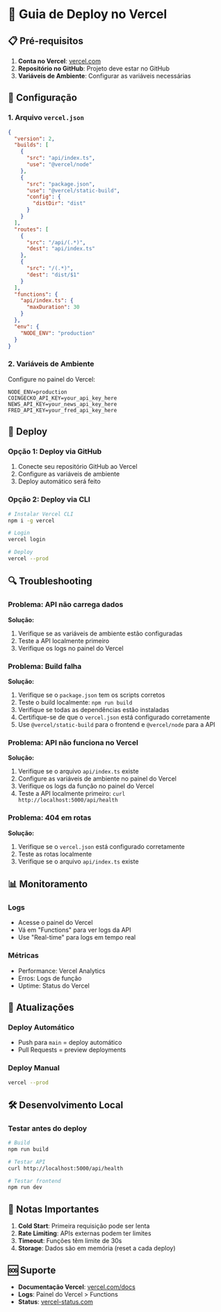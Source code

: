 # 🚀 Guia de Deploy no Vercel

## 📋 Pré-requisitos

1. **Conta no Vercel**: [vercel.com](https://vercel.com)
2. **Repositório no GitHub**: Projeto deve estar no GitHub
3. **Variáveis de Ambiente**: Configurar as variáveis necessárias

## 🔧 Configuração

### 1. Arquivo `vercel.json`
```json
{
  "version": 2,
  "builds": [
    {
      "src": "api/index.ts",
      "use": "@vercel/node"
    },
    {
      "src": "package.json",
      "use": "@vercel/static-build",
      "config": {
        "distDir": "dist"
      }
    }
  ],
  "routes": [
    {
      "src": "/api/(.*)",
      "dest": "api/index.ts"
    },
    {
      "src": "/(.*)",
      "dest": "dist/$1"
    }
  ],
  "functions": {
    "api/index.ts": {
      "maxDuration": 30
    }
  },
  "env": {
    "NODE_ENV": "production"
  }
}
```

### 2. Variáveis de Ambiente
Configure no painel do Vercel:

```env
NODE_ENV=production
COINGECKO_API_KEY=your_api_key_here
NEWS_API_KEY=your_news_api_key_here
FRED_API_KEY=your_fred_api_key_here
```

## 🚀 Deploy

### Opção 1: Deploy via GitHub
1. Conecte seu repositório GitHub ao Vercel
2. Configure as variáveis de ambiente
3. Deploy automático será feito

### Opção 2: Deploy via CLI
```bash
# Instalar Vercel CLI
npm i -g vercel

# Login
vercel login

# Deploy
vercel --prod
```

## 🔍 Troubleshooting

### Problema: API não carrega dados
**Solução:**
1. Verifique se as variáveis de ambiente estão configuradas
2. Teste a API localmente primeiro
3. Verifique os logs no painel do Vercel

### Problema: Build falha
**Solução:**
1. Verifique se o `package.json` tem os scripts corretos
2. Teste o build localmente: `npm run build`
3. Verifique se todas as dependências estão instaladas
4. Certifique-se de que o `vercel.json` está configurado corretamente
5. Use `@vercel/static-build` para o frontend e `@vercel/node` para a API

### Problema: API não funciona no Vercel
**Solução:**
1. Verifique se o arquivo `api/index.ts` existe
2. Configure as variáveis de ambiente no painel do Vercel
3. Verifique os logs da função no painel do Vercel
4. Teste a API localmente primeiro: `curl http://localhost:5000/api/health`

### Problema: 404 em rotas
**Solução:**
1. Verifique se o `vercel.json` está configurado corretamente
2. Teste as rotas localmente
3. Verifique se o arquivo `api/index.ts` existe

## 📊 Monitoramento

### Logs
- Acesse o painel do Vercel
- Vá em "Functions" para ver logs da API
- Use "Real-time" para logs em tempo real

### Métricas
- Performance: Vercel Analytics
- Erros: Logs de função
- Uptime: Status do Vercel

## 🔄 Atualizações

### Deploy Automático
- Push para `main` = deploy automático
- Pull Requests = preview deployments

### Deploy Manual
```bash
vercel --prod
```

## 🛠️ Desenvolvimento Local

### Testar antes do deploy
```bash
# Build
npm run build

# Testar API
curl http://localhost:5000/api/health

# Testar frontend
npm run dev
```

## 📝 Notas Importantes

1. **Cold Start**: Primeira requisição pode ser lenta
2. **Rate Limiting**: APIs externas podem ter limites
3. **Timeout**: Funções têm limite de 30s
4. **Storage**: Dados são em memória (reset a cada deploy)

## 🆘 Suporte

- **Documentação Vercel**: [vercel.com/docs](https://vercel.com/docs)
- **Logs**: Painel do Vercel > Functions
- **Status**: [vercel-status.com](https://vercel-status.com) 
